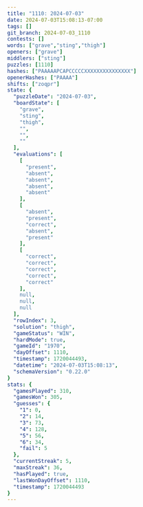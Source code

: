 ```yaml
---
title: "1110: 2024-07-03"
date: 2024-07-03T15:08:13-07:00
tags: []
git_branch: 2024-07-03_1110
contests: []
words: ["grave","sting","thigh"]
openers: ["grave"]
middlers: ["sting"]
puzzles: [1110]
hashes: ["PAAAAAPCAPCCCCCXXXXXXXXXXXXXXX"]
openerHashes: ["PAAAA"]
shifts: ["zoqpr"]
state: {
  "puzzleDate": "2024-07-03",
  "boardState": [
    "grave",
    "sting",
    "thigh",
    "",
    "",
    ""
  ],
  "evaluations": [
    [
      "present",
      "absent",
      "absent",
      "absent",
      "absent"
    ],
    [
      "absent",
      "present",
      "correct",
      "absent",
      "present"
    ],
    [
      "correct",
      "correct",
      "correct",
      "correct",
      "correct"
    ],
    null,
    null,
    null
  ],
  "rowIndex": 3,
  "solution": "thigh",
  "gameStatus": "WIN",
  "hardMode": true,
  "gameId": "1970",
  "dayOffset": 1110,
  "timestamp": 1720044493,
  "datetime": "2024-07-03T15:08:13",
  "schemaVersion": "0.22.0"
}
stats: {
  "gamesPlayed": 310,
  "gamesWon": 305,
  "guesses": {
    "1": 0,
    "2": 14,
    "3": 73,
    "4": 128,
    "5": 56,
    "6": 34,
    "fail": 5
  },
  "currentStreak": 5,
  "maxStreak": 36,
  "hasPlayed": true,
  "lastWonDayOffset": 1110,
  "timestamp": 1720044493
}
---
```

<!-- more -->
